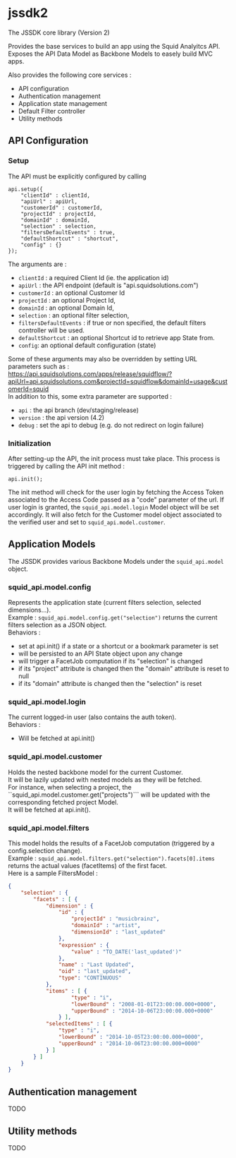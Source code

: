 jssdk2
======

The JSSDK core library (Version 2)

Provides the base services to build an app using the Squid Analyitcs API. 
Exposes the API Data Model as Backbone Models to easely build MVC apps.

Also provides the following core services :
* API configuration
* Authentication management
* Application state management
* Default Filter controller
* Utility methods

## API Configuration

### Setup
The API must be explicitly configured by calling
```
api.setup({
    "clientId" : clientId,
	"apiUrl" : apiUrl,
	"customerId" : customerId,
    "projectId" : projectId,
    "domainId" : domainId,
    "selection" : selection,
    "filtersDefaultEvents" : true,
    "defaultShortcut" : "shortcut",
    "config" : {}
});
```

The arguments are :  
* `clientId` : a required Client Id (ie. the application id)
* `apiUrl` : the API endpoint (default is "api.squidsolutions.com")
* `customerId` : an optional Customer Id
* `projectId` : an optional Project Id,
* `domainId` : an optional Domain Id,
* `selection` : an optional filter selection,
* `filtersDefaultEvents` : if true or non specified, the default filters controller will be used.
* `defaultShortcut` : an optional Shortcut id to retrieve app State from.
* `config`: an optional default configuration (state)

Some of these arguments may also be overridden by setting URL parameters such as :  
https://api.squidsolutions.com/apps/release/squidflow/?apiUrl=api.squidsolutions.com&projectId=squidflow&domainId=usage&customerId=squid  
In addition to this, some extra parameter are supported :  
* `api` : the api branch (dev/staging/release)
* `version` : the api version (4.2)
* `debug` : set the api to debug (e.g. do not redirect on login failure)

### Initialization
After setting-up the API, the init process must take place. 
This process is triggered by calling the API init method :
```
api.init();
```
The init method will check for the user login by fetching the Access Token associated to the Access Code passed as a "code" parameter of the url. 
If user login is granted, the `squid_api.model.login` Model object will be set accordingly. 
It will also fetch for the Customer model object associated to the verified user and set to `squid_api.model.customer`.

## Application Models
The JSSDK provides various Backbone Models under the `squid_api.model` object.  

### squid_api.model.config 
Represents the application state (current filters selection, selected dimensions...).  
Example : ```squid_api.model.config.get("selection")``` returns the current filters selection as a JSON object.  
Behaviors :  
* set at api.init() if a state or a shortcut or a bookmark parameter is set  
* will be persisted to an API State object upon any change  
* will trigger a FacetJob computation if its "selection" is changed
* if its "project" attribute is changed then the "domain" attribute is reset to null
* if its "domain" attribute is changed then the "selection" is reset

### squid_api.model.login
The current logged-in user (also contains the auth token).  
Behaviors :  
* Will be fetched at api.init()  

### squid_api.model.customer
Holds the nested backbone model for the current Customer.  
It will be lazily updated with nested models as they will be fetched.  
For instance, when selecting a project, the  ``squid_api.model.customer.get("projects")``` will be updated with the corresponding fetched project Model.  
It will be fetched at api.init().  

### squid_api.model.filters
This model holds the results of a FacetJob computation (triggered by a config.selection change).  
Example : ```squid_api.model.filters.get("selection").facets[0].items``` returns the actual values (facetItems) of the first facet.  
Here is a sample FiltersModel :
```json
{
	"selection" : {
	    "facets" : [ {
	        "dimension" : {
	            "id" : {
	                "projectId" : "musicbrainz",
	                "domainId" : "artist",
	                "dimensionId" : "last_updated"
	            },
	            "expression" : {
	                "value" : "TO_DATE('last_updated')"
	            },
                "name" : "Last Updated",
                "oid" : "last_updated", 
                "type": "CONTINUOUS"
	        },
	        "items" : [ {
                	"type" : "i",
                	"lowerBound" : "2008-01-01T23:00:00.000+0000",
                	"upperBound" : "2014-10-06T23:00:00.000+0000"
            	} ],
	        "selectedItems" : [ {
	            "type" : "i",
	            "lowerBound" : "2014-10-05T23:00:00.000+0000",
	            "upperBound" : "2014-10-06T23:00:00.000+0000"
	        } ]
	    } ]
	}
}	
```

## Authentication management
TODO

## Utility methods
TODO
